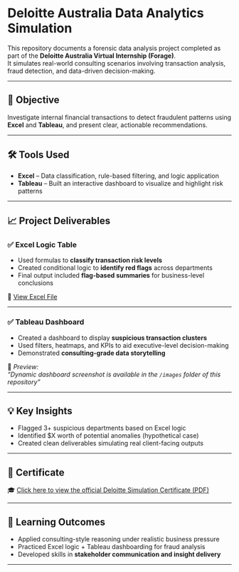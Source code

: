 # Deloitte Australia Data Analytics Simulation 

This repository documents a forensic data analysis project completed as part of the **Deloitte Australia Virtual Internship (Forage)**.  
It simulates real-world consulting scenarios involving transaction analysis, fraud detection, and data-driven decision-making.

---

## 📌 Objective

Investigate internal financial transactions to detect fraudulent patterns using **Excel** and **Tableau**, and present clear, actionable recommendations.

---

## 🛠️ Tools Used
- **Excel** – Data classification, rule-based filtering, and logic application  
- **Tableau** – Built an interactive dashboard to visualize and highlight risk patterns

---

## 📈 Project Deliverables

### ✅ Excel Logic Table
- Used formulas to **classify transaction risk levels**
- Created conditional logic to **identify red flags** across departments
- Final output included **flag-based summaries** for business-level conclusions

📄 [View Excel File](files/Excel%20Logic%20Table.xlsx)

---

### ✅ Tableau Dashboard
- Created a dashboard to display **suspicious transaction clusters**
- Used filters, heatmaps, and KPIs to aid executive-level decision-making
- Demonstrated **consulting-grade data storytelling**

📸 *Preview:*  
_“Dynamic dashboard screenshot is available in the `/images` folder of this repository”_

---

## 💡 Key Insights
- Flagged 3+ suspicious departments based on Excel logic  
- Identified $X worth of potential anomalies (hypothetical case)  
- Created clean deliverables simulating real client-facing outputs

---

## 📜 Certificate

🎓 [Click here to view the official Deloitte Simulation Certificate (PDF)](https://forage-uploads-prod.s3.amazonaws.com/completion-certificates/9PBTqmSxAf6zZTseP/io9DzWKe3PTsiS6GG_9PBTqmSxAf6zZTseP_sqKa4tKPDJQZm5xKf_1752344484945_completion_certificate.pdf)

---

## 🧠 Learning Outcomes

- Applied consulting-style reasoning under realistic business pressure  
- Practiced Excel logic + Tableau dashboarding for fraud analysis  
- Developed skills in **stakeholder communication and insight delivery**

---



